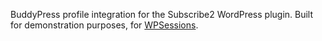 BuddyPress profile integration for the Subscribe2 WordPress plugin. Built for demonstration purposes, for [WPSessions](http://wpsessions.com/sessions/working-with-buddypress/).
